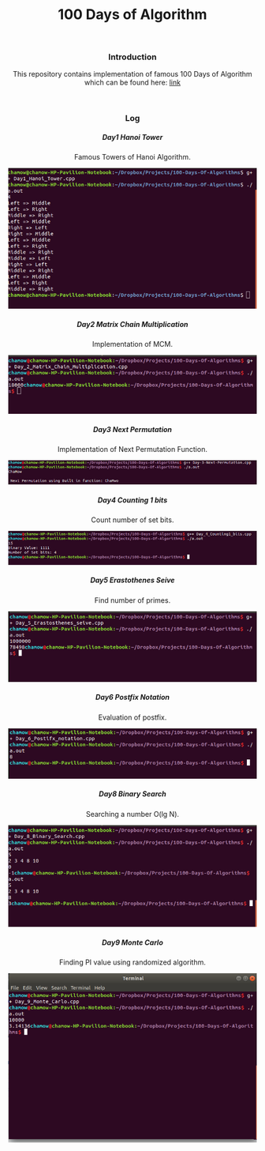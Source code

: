 <center>
	<h1>
		100 Days of Algorithm
	</h1>
	<br>
	<h3>Introduction</h3>
	<p>This repository contains implementation of famous 100 Days of Algorithm which can be found here: <a href="https://medium.com/100-days-of-algorithms">link</a></p>
	<br>
	<h3>Log</h3>
	<h5>Day1 Hanoi Tower</h5>
	<p>Famous Towers of Hanoi Algorithm.</p>
	<img src="screenshots/screen1.png">
	<br>
	<h5>Day2 Matrix Chain Multiplication</h5>
	<p>Implementation of MCM.</p>
	<img src="screenshots/screen2.png">
	<br>
	<h5>Day3 Next Permutation</h5>
	<p>Implementation of Next Permutation Function.</p>
	<img src="screenshots/screen3.png">
	<br>
	<h5>Day4 Counting 1 bits</h5>
	<p>Count number of set bits.</p>
	<img src="screenshots/screen4.png">
	<br>
	<h5>Day5 Erastothenes Seive</h5>
	<p>Find number of primes.</p>
	<img src="screenshots/screen5.png">
	<br>
	<h5>Day6 Postfix Notation</h5>
	<p>Evaluation of postfix.</p>
	<img src="screenshots/screen6.png">
	<br>
	<h5>Day8 Binary Search</h5>
	<p>Searching a number O(lg N).</p>
	<img src="screenshots/screen8.png">
	<br>
	<h5>Day9 Monte Carlo</h5>
	<p>Finding PI value using randomized algorithm.</p>
	<img src="screenshots/screen9.png">
	<br>
</center>
